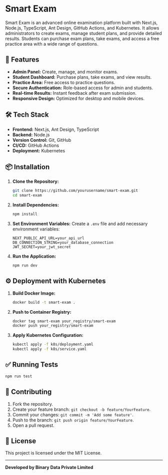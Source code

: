 # Smart Exam

Smart Exam is an advanced online examination platform built with Next.js, Node.js, TypeScript, Ant Design, GitHub Actions, and Kubernetes. It allows administrators to create exams, manage student plans, and provide detailed results. Students can purchase exam plans, take exams, and access a free practice area with a wide range of questions.

## 🚀 Features

- **Admin Panel:** Create, manage, and monitor exams.
- **Student Dashboard:** Purchase plans, take exams, and view results.
- **Practice Area:** Free access to practice questions.
- **Secure Authentication:** Role-based access for admin and students.
- **Real-time Results:** Instant feedback after exam submission.
- **Responsive Design:** Optimized for desktop and mobile devices.

## 🛠️ Tech Stack

- **Frontend:** Next.js, Ant Design, TypeScript
- **Backend:** Node.js
- **Version Control:** Git, GitHub
- **CI/CD:** GitHub Actions
- **Deployment:** Kubernetes

## 📦 Installation

1. **Clone the Repository:**
   ```bash
   git clone https://github.com/yourusername/smart-exam.git
   cd smart-exam
   ```

2. **Install Dependencies:**
   ```bash
   npm install
   ```

3. **Set Environment Variables:**
   Create a `.env` file and add necessary environment variables:
   ```env
   NEXT_PUBLIC_API_URL=your_api_url
   DB_CONNECTION_STRING=your_database_connection
   JWT_SECRET=your_jwt_secret
   ```

4. **Run the Application:**
   ```bash
   npm run dev
   ```

## ⚙️ Deployment with Kubernetes

1. **Build Docker Image:**
   ```bash
   docker build -t smart-exam .
   ```

2. **Push to Container Registry:**
   ```bash
   docker tag smart-exam your_registry/smart-exam
   docker push your_registry/smart-exam
   ```

3. **Apply Kubernetes Configuration:**
   ```bash
   kubectl apply -f k8s/deployment.yaml
   kubectl apply -f k8s/service.yaml
   ```

## ✅ Running Tests

```bash
npm run test
```

## 🤝 Contributing

1. Fork the repository.
2. Create your feature branch: `git checkout -b feature/YourFeature`.
3. Commit your changes: `git commit -m 'Add some feature'`.
4. Push to the branch: `git push origin feature/YourFeature`.
5. Open a pull request.

## 📄 License

This project is licensed under the MIT License.

---

**Developed by Binary Data Private Limited**

